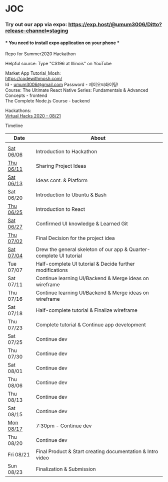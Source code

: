 # JOC

### Try out our app via expo: https://exp.host/@umum3006/Ditto?release-channel=staging  
#### * You need to install expo application on your phone *  

Repo for Summer2020 Hackathon

Helpful source: Type "CS196 at Illinois" on YouTube

Market App Tutorial_Mosh:  
https://codewithmosh.com/  
Id - umum3006@gmail.com
Password - 제이오씨화이팅!  
Course: The Ultimate React Native Series: Fundamentals & Advanced Concepts - frontend  
The Complete Node.js Course - backend

Hackathons:  
[Virtual Hacks 2020 - 08/21](https://virtualhacks.ca/)

Timeline

| Date                            | About                                                               |
| ------------------------------- | ------------------------------------------------------------------- |
|                                 |                                                                     |
| [Sat 06/06](/Timeline/06-06.md) | Introduction to Hackathon                                           |
| [Thu 06/11](/Timeline/06-11.md) | Sharing Project Ideas                                               |
| [Sat 06/13](/Timeline/06-13)    | Ideas cont. & Platform                                              |
| Sat 06/20                       | Introduction to Ubuntu & Bash                                       |
| [Thu 06/25](/Timeline/06-25)    | Introduction to React                                               |
| [Sat 06/27](/Timeline/06-27.md) | Confirmed UI knowledge & Learned Git                                |
| [Thu 07/02](/SSS/Page_2.png)    | Final Decision for the project idea                                 |
| [Sat 07/04](/Timeline/07-04)    | Drew the general skeleton of our app & Quarter-complete UI tutorial |
| Tue 07/07                       | Half-complete UI tutorial & Decide further modifications            |
| Sat 07/11                       | Continue learning UI/Backend & Merge ideas on wireframe             |
| Thu 07/16                       | Continue learning UI/Backend & Merge ideas on wireframe             |
| Sat 07/18                       | Half-complete tutorial & Finalize wireframe                         |
| Thu 07/23                       | Complete tutorial & Continue app development                        |
| Sat 07/25                       | Continue dev                                                        |
| Thu 07/30                       | Continue dev                                                        |
| Sat 08/01                       | Continue dev                                                        |
| Thu 08/06                       | Continue dev                                                        |
| Thu 08/13                       | Continue dev                                                        |
| Sat 08/15                       | Continue dev                                                        |
| [Mon 08/17](/Timeline/08-17)    | 7:30pm - Continue dev                                               |
| Thu 08/20                       | Continue dev                                                        |
| Fri 08/21                       | Final Product & Start creating documentation & Intro video          |
| Sun 08/23                       | Finalization & Submission                                           |
